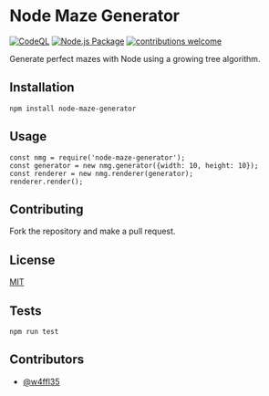 # Node Maze Generator

[![CodeQL](https://github.com/w4ffl35/node-maze-generator/actions/workflows/codeql.yml/badge.svg)](https://github.com/w4ffl35/node-maze-generator/actions/workflows/codeql.yml) [![Node.js Package](https://github.com/w4ffl35/node-maze-generator/actions/workflows/npm-publish.yml/badge.svg)](https://github.com/w4ffl35/node-maze-generator/actions/workflows/npm-publish.yml)
[![contributions welcome](https://img.shields.io/badge/contributions-welcome-brightgreen.svg?style=flat)](https://github.com/dwyl/esta/issues)

Generate perfect mazes with Node using a growing tree algorithm.

## Installation

    npm install node-maze-generator

## Usage

    const nmg = require('node-maze-generator');
    const generator = new nmg.generator({width: 10, height: 10});
    const renderer = new nmg.renderer(generator);
    renderer.render();

## Contributing

Fork the repository and make a pull request.

## License

[MIT](LICENSE)

## Tests

    npm run test

## Contributors

  - [@w4ffl35](https://github.com/w4ffl35)
